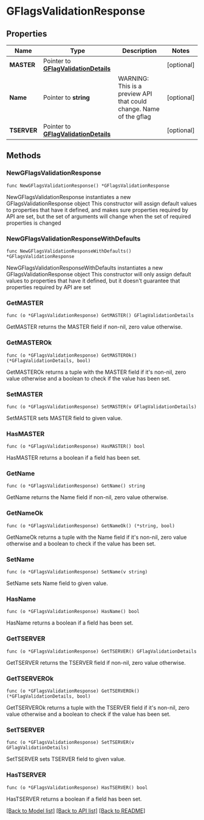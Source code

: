 # GFlagsValidationResponse

## Properties

Name | Type | Description | Notes
------------ | ------------- | ------------- | -------------
**MASTER** | Pointer to [**GFlagValidationDetails**](GFlagValidationDetails.md) |  | [optional] 
**Name** | Pointer to **string** | WARNING: This is a preview API that could change. Name of the gflag | [optional] 
**TSERVER** | Pointer to [**GFlagValidationDetails**](GFlagValidationDetails.md) |  | [optional] 

## Methods

### NewGFlagsValidationResponse

`func NewGFlagsValidationResponse() *GFlagsValidationResponse`

NewGFlagsValidationResponse instantiates a new GFlagsValidationResponse object
This constructor will assign default values to properties that have it defined,
and makes sure properties required by API are set, but the set of arguments
will change when the set of required properties is changed

### NewGFlagsValidationResponseWithDefaults

`func NewGFlagsValidationResponseWithDefaults() *GFlagsValidationResponse`

NewGFlagsValidationResponseWithDefaults instantiates a new GFlagsValidationResponse object
This constructor will only assign default values to properties that have it defined,
but it doesn't guarantee that properties required by API are set

### GetMASTER

`func (o *GFlagsValidationResponse) GetMASTER() GFlagValidationDetails`

GetMASTER returns the MASTER field if non-nil, zero value otherwise.

### GetMASTEROk

`func (o *GFlagsValidationResponse) GetMASTEROk() (*GFlagValidationDetails, bool)`

GetMASTEROk returns a tuple with the MASTER field if it's non-nil, zero value otherwise
and a boolean to check if the value has been set.

### SetMASTER

`func (o *GFlagsValidationResponse) SetMASTER(v GFlagValidationDetails)`

SetMASTER sets MASTER field to given value.

### HasMASTER

`func (o *GFlagsValidationResponse) HasMASTER() bool`

HasMASTER returns a boolean if a field has been set.

### GetName

`func (o *GFlagsValidationResponse) GetName() string`

GetName returns the Name field if non-nil, zero value otherwise.

### GetNameOk

`func (o *GFlagsValidationResponse) GetNameOk() (*string, bool)`

GetNameOk returns a tuple with the Name field if it's non-nil, zero value otherwise
and a boolean to check if the value has been set.

### SetName

`func (o *GFlagsValidationResponse) SetName(v string)`

SetName sets Name field to given value.

### HasName

`func (o *GFlagsValidationResponse) HasName() bool`

HasName returns a boolean if a field has been set.

### GetTSERVER

`func (o *GFlagsValidationResponse) GetTSERVER() GFlagValidationDetails`

GetTSERVER returns the TSERVER field if non-nil, zero value otherwise.

### GetTSERVEROk

`func (o *GFlagsValidationResponse) GetTSERVEROk() (*GFlagValidationDetails, bool)`

GetTSERVEROk returns a tuple with the TSERVER field if it's non-nil, zero value otherwise
and a boolean to check if the value has been set.

### SetTSERVER

`func (o *GFlagsValidationResponse) SetTSERVER(v GFlagValidationDetails)`

SetTSERVER sets TSERVER field to given value.

### HasTSERVER

`func (o *GFlagsValidationResponse) HasTSERVER() bool`

HasTSERVER returns a boolean if a field has been set.


[[Back to Model list]](../README.md#documentation-for-models) [[Back to API list]](../README.md#documentation-for-api-endpoints) [[Back to README]](../README.md)



